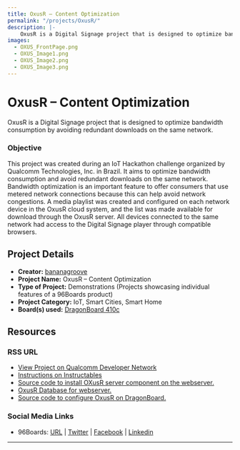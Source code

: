 ```yaml
---
title: OxusR – Content Optimization
permalink: "/projects/OxusR/"
description: |-
    OxusR is a Digital Signage project that is designed to optimize bandwidth consumption by avoiding redundant downloads on the same network.
images:
  - OXUS_FrontPage.png
  - OXUS_Image1.png
  - OXUS_Image2.png
  - OXUS_Image3.png
---
```

# OxusR – Content Optimization

OxusR is a Digital Signage project that is designed to optimize bandwidth consumption by avoiding redundant downloads on the same network.

### Objective

This project was created during an IoT Hackathon challenge organized by Qualcomm Technologies, Inc. in Brazil. It aims to optimize bandwidth consumption and avoid redundant downloads on the same network. Bandwidth optimization is an important feature to offer consumers that use metered network connections because this can help avoid network congestions. A media playlist was created and configured on each network device in the OxusR cloud system, and the list was made available for download through the OxusR server. All devices connected to the same network had access to the Digital Signage player through compatible browsers.

## Project Details

- **Creator:** [bananagroove](https://www.instructables.com/member/bananagroove/)
- **Project Name:** OxusR – Content Optimization
- **Type of Project:** Demonstrations (Projects showcasing individual features of a 96Boards product)
- **Project Category:** IoT, Smart Cities, Smart Home
- **Board(s) used:** [DragonBoard 410c](https://www.96boards.org/product/dragonboard410c/)

## Resources

### RSS URL

- [View Project on Qualcomm Developer Network](https://developer.qualcomm.com/project/oxusr-content-optimization)
- [Instructions on Instructables](http://www.instructables.com/id/OxusR-Uma-Pequena-Introdução/)
- [Source code to install OXusR server component on the webserver.](http://oxusr.bananagroove.com/releases/latest.zip)
- [OxusR Database for webserver.](http://oxusr.bananagroove.com/releases/OxusRDatabase.zip)
- [Source code to configure OxusR on DragonBoard.](http://oxusr.bananagroove.com/releases/latest.zip)

### Social Media Links

- 96Boards: [URL](https://www.96boards.org/) &#124; [Twitter](https://twitter.com/96boards) &#124; [Facebook](https://www.facebook.com/96Boards) &#124; [Linkedin](https://www.linkedin.com/company/{{site.linkedin_username}}/)


***
